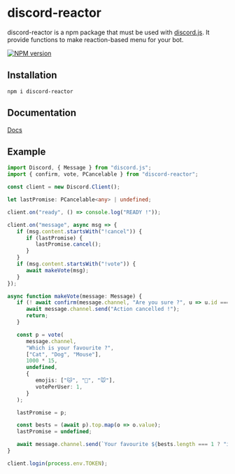 # discord-reactor
discord-reactor is a npm package that must be used with <a href="https://www.npmjs.com/package/discord.js">discord.js</a>. It provide functions to make reaction-based menu for your bot.

<a href="https://www.npmjs.com/package/d-reactor"><img src="https://img.shields.io/npm/v/d-reactor.svg?maxAge=3600" alt="NPM version" /></a>

## Installation
`npm i discord-reactor`

## Documentation
<a href="https://baanloh.github.io/d-reactor/v0/index.html">Docs</a>

## Example

```typescript
import Discord, { Message } from "discord.js";
import { confirm, vote, PCancelable } from "discord-reactor";

const client = new Discord.Client();

let lastPromise: PCancelable<any> | undefined;

client.on("ready", () => console.log("READY !"));

client.on("message", async msg => {
   if (msg.content.startsWith("!cancel")) {
      if (lastPromise) {
         lastPromise.cancel();
      }
   }
   if (msg.content.startsWith("!vote")) {
      await makeVote(msg);
   }
});

async function makeVote(message: Message) {
   if (! await confirm(message.channel, "Are you sure ?", u => u.id === message.author.id)) {
      await message.channel.send("Action cancelled !");
      return;
   }

   const p = vote(
      message.channel,
      "Which is your favourite ?",
      ["Cat", "Dog", "Mouse"],
      1000 * 15,
      undefined,
      {
         emojis: ["🐱", "🐶", "🐭"],
         votePerUser: 1,
      }
   );

   lastPromise = p;

   const bests = (await p).top.map(o => o.value);
   lastPromise = undefined;

   await message.channel.send(`Your favourite ${bests.length === 1 ? "is" : "are"} ${bests.join(", ")}`);
}

client.login(process.env.TOKEN);

```

